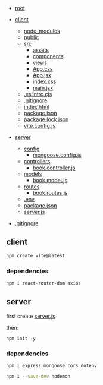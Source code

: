 

- [root](CHECKLIST.md)

- [client](./client/README.md)

  - [node_modules](./client/node_modules/)
  - [public](./client/public/README.md)
  - [src](./client/src/)
    - [assets](./client/src/assets/react.svg)
    - [components](./client/src/components/Header.jsx)
    - [views](./client/src/views/Home.jsx)
    - [App.css](./client/src/App.css)
    - [App.jsx](./client/src/App.jsx)
    - [index.css](./client/src/index.css)
    - [main.jsx](./client/src/main.jsx)
  - [.eslintrc.cjs](./client/.eslintrc.cjs)
  - [.gitignore](./client/.gitignore)
  - [index.html](./client/index.html)
  - [package.json](./client/package.json)
  - [package.lock.json](./client/package-lock.json)
  - [vite.config.js](./client/vite.config.js)

- [server](./server/README.md)
  - [config](./server/config/README.md)
    - [mongoose.config.js](./server/config/mongoose.config.js)
  - [controllers](./server/controllers/README.md)
    - [book.controller.js](./server/controllers/book.controller.js)
  - [models](./server/models/README.md)
    - [book.model.js](./server/models/book.model.js)
  - [routes](./server/routes/README.md)
    - [book.routes.js](./server/routes/book.routes.js)
  - [.env](./server/.env)
  - [package.json](./server/package.json)
  - [server.js](./server/server.js)

- [.gitignore](./.gitignore)


## client

```bash
npm create vite@latest
```

### dependencies

```bash
npm i react-router-dom axios
```

## server 

first create [server.js](./server/server.js)

then:

```
npm init -y
```

### dependencies

```bash
npm i express mongoose cors dotenv
```

```bash
npm i --save-dev nodemon
```
